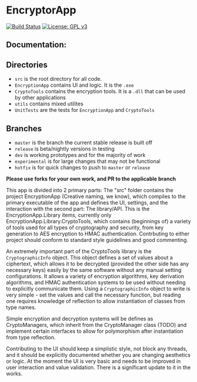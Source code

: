 # EncryptorApp

[![Build Status](https://dev.azure.com/johnkellyoxford/EncryptionApp/_apis/build/status/EncryptionApp-.NET%20Desktop-CI)](https://dev.azure.com/johnkellyoxford/EncryptionApp/_build/latest?definitionId=1) [![License: GPL v3](https://img.shields.io/badge/License-GPL%20v3-blue.svg)](https://www.gnu.org/licenses/gpl-3.0)

## Documentation:

## Directories
* `src` is the root directory for all code.
* `EncryptionApp` contains UI and logic. It is the `.exe`
* `CryptoTools` contains the encryption tools. It is a `.dll` that can be used by other applications
* `utils` contains mixed utilites
* `UnitTests` are the tests for `EncryptionApp` and `CryptoTools`

## Branches
* `master` is the branch the current stable release is built off
* `release` is beta/nightly versions in testing
* `dev` is working prototypes and for the majority of work
* `experimental` is for large changes that may not be functional
* `hotfix` is for quick changes to push to `master` or `release`

**Please use forks for your own work, and PR to the applicable branch**

This app is divided into 2 primary parts: The "src" folder contains the project EncryptionApp (Creative naming, we know), which compiles to the primary executable of the app and defines the UI, settings, and the interaction with the second part: The library/API. This is the EncryptionApp.Library items, currently only EncryptionApp.Library.CryptoTools, which contains (beginnings of) a variety of tools used for all types of cryptography and security, from key generation to AES encryption to HMAC authentication. Contrbuting to either project should conform to standard style guidelines and good commenting. 

An extremely important part of the CryptoTools library is the `CryptographicInfo` object. This object defines a set of values about a ciphertext, which allows it to be decrypted (provided the other side has any necessary keys) easily by the same software without any manual setting configurations. It allows a variety of encryption algorithms, key derivation algorithms, and HMAC authentication systems to be used without needing to explicitly communicate them. Using a `CryptographicInfo` object to write is very simple - set the values and call the necessary function, but reading one requires knowledge of reflection to allow instantiation of classes from type names. 

Simple encryption and decryption systems will be defines as CryptoManagers, which inherit from the CryptoManager class (TODO) and implement certain interfaces to allow for polymorphism after instantiation from type reflection. 

Contributing to the UI should keep a simplistic style, not block any threads, and it should be explicitly documented whether you are changing aesthetics or logic.
At the moment the UI is very basic and needs to be improved in user interaction and value validation. There is a significant update to it in the works.
